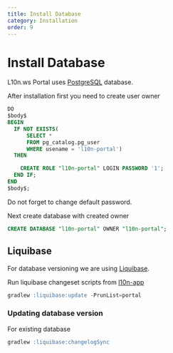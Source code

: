```yaml
---
title: Install Database
category: Installation 
order: 9
---
```


# Install Database

L10n.ws Portal uses [PostgreSQL](https://www.postgresql.org/) database.

After installation first you need to create user owner 
 
```sql
DO
$body$
BEGIN
  IF NOT EXISTS(
      SELECT *
      FROM pg_catalog.pg_user
      WHERE usename = 'l10n-portal')
  THEN

    CREATE ROLE "l10n-portal" LOGIN PASSWORD '1';
  END IF;
END
$body$;
```
Do not forget to change default password.

Next create database with created owner

```sql
CREATE DATABASE "l10n-portal" OWNER "l10n-portal";
```

## Liquibase

For database versioning we are using [Liquibase](http://www.liquibase.org/).

Run liquibase changeset scripts from [l10n-app](https://github.com/l10nws/l10n-app)

 ```sql
gradlew :liquibase:update -PrunList=portal
```

### Updating database version
For existing database 

```sql
gradlew :liquibase:changelogSync
```